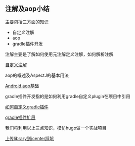 ## 注解及aop小结
主要包括三方面的知识
- 自定义注解
- aop
- gradle插件开发

注解主要是了解如何使用元注解定义注解，如何解析注解

[自定义注解](https://www.jianshu.com/p/13babf1d040c)

aop的概述及AspectJ的基本用法

[Android aop基础](https://www.jianshu.com/p/8f4692812c06)

gradle插件开发指的是如何利用gradle自定义plugin在项目中引用

[如何自定义gradle插件](https://www.jianshu.com/p/ac9214c69b94)

[gradle插件扩展](https://www.jianshu.com/p/c38a5b63d8d4)

我们将利用以上三点知识，模仿hugo做一个实战项目

[上传library到jcenter踩坑](https://www.jianshu.com/p/0c98074ff12b)